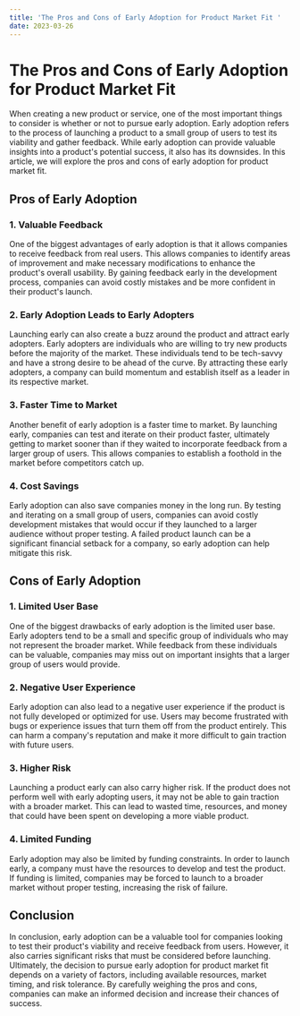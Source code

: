 ```yaml
---
title: 'The Pros and Cons of Early Adoption for Product Market Fit '
date: 2023-03-26
---
```


# The Pros and Cons of Early Adoption for Product Market Fit

When creating a new product or service, one of the most important things to consider is whether or not to pursue early adoption. Early adoption refers to the process of launching a product to a small group of users to test its viability and gather feedback. While early adoption can provide valuable insights into a product's potential success, it also has its downsides. In this article, we will explore the pros and cons of early adoption for product market fit.

## Pros of Early Adoption

### 1. Valuable Feedback

One of the biggest advantages of early adoption is that it allows companies to receive feedback from real users. This allows companies to identify areas of improvement and make necessary modifications to enhance the product's overall usability. By gaining feedback early in the development process, companies can avoid costly mistakes and be more confident in their product's launch.

### 2. Early Adoption Leads to Early Adopters

Launching early can also create a buzz around the product and attract early adopters. Early adopters are individuals who are willing to try new products before the majority of the market. These individuals tend to be tech-savvy and have a strong desire to be ahead of the curve. By attracting these early adopters, a company can build momentum and establish itself as a leader in its respective market.

### 3. Faster Time to Market

Another benefit of early adoption is a faster time to market. By launching early, companies can test and iterate on their product faster, ultimately getting to market sooner than if they waited to incorporate feedback from a larger group of users. This allows companies to establish a foothold in the market before competitors catch up.

### 4. Cost Savings

Early adoption can also save companies money in the long run. By testing and iterating on a small group of users, companies can avoid costly development mistakes that would occur if they launched to a larger audience without proper testing. A failed product launch can be a significant financial setback for a company, so early adoption can help mitigate this risk.

## Cons of Early Adoption

### 1. Limited User Base

One of the biggest drawbacks of early adoption is the limited user base. Early adopters tend to be a small and specific group of individuals who may not represent the broader market. While feedback from these individuals can be valuable, companies may miss out on important insights that a larger group of users would provide.

### 2. Negative User Experience

Early adoption can also lead to a negative user experience if the product is not fully developed or optimized for use. Users may become frustrated with bugs or experience issues that turn them off from the product entirely. This can harm a company's reputation and make it more difficult to gain traction with future users.

### 3. Higher Risk

Launching a product early can also carry higher risk. If the product does not perform well with early adopting users, it may not be able to gain traction with a broader market. This can lead to wasted time, resources, and money that could have been spent on developing a more viable product.

### 4. Limited Funding

Early adoption may also be limited by funding constraints. In order to launch early, a company must have the resources to develop and test the product. If funding is limited, companies may be forced to launch to a broader market without proper testing, increasing the risk of failure.

## Conclusion

In conclusion, early adoption can be a valuable tool for companies looking to test their product's viability and receive feedback from users. However, it also carries significant risks that must be considered before launching. Ultimately, the decision to pursue early adoption for product market fit depends on a variety of factors, including available resources, market timing, and risk tolerance. By carefully weighing the pros and cons, companies can make an informed decision and increase their chances of success.
